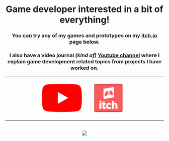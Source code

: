 <div align="center">
   <h1> <b>Game developer</b> interested in a bit of everything!</h1>

   <div align="center">
      <h3>You can try any of my games and prototypes on my <a href="https://tycro-games.itch.io/">itch.io</a> page below.</h3>
      <h3>I also have a video journal <em>(kind of)</em> <a href="https://www.youtube.com/@tycro_games">Youtube channel</a> where I explain game development related topics from projects I have worked on.</h3>
   </div>
   <hr/>

   <!--Social images !-->
   <div align="center"  >
      <div  style="padding: 10px;display: inline-block;">
         <a href="https://www.youtube.com/@tycro_games"><img src="assets\youtube_social_icon_red.png" alt="My YouTube Channel"/> </a>
      </div>
      <div  style="padding: 10px 25px;display: inline-block;">
         <a href="https://tycro-games.itch.io/"><img src="assets\app-icon.png" alt="My itch.io page" height="90"/></a>
      </div>
      <br>
      <hr>
      <br>
      <img  src="https://github-readme-stats.vercel.app/api?username=OneBogdan01&show_icons=true&theme=dark"/>
   
   </div>
